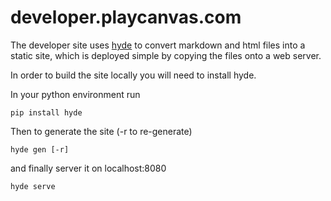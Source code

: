 # developer.playcanvas.com

The developer site uses [hyde](http://github.com/hyde) to convert markdown and html files into a static site, which is deployed simple by copying the files onto a web server.

In order to build the site locally you will need to install hyde.

In your python environment run

`pip install hyde`

Then to generate the site (-r to re-generate)

`hyde gen [-r]`
 
and finally server it on localhost:8080

`hyde serve`


